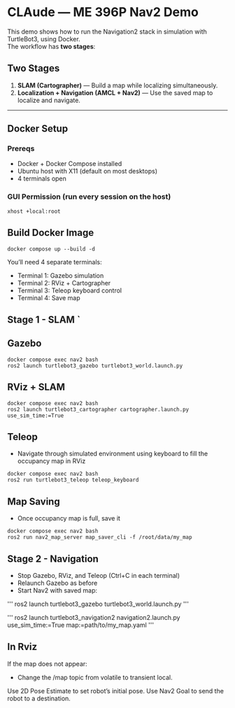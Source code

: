 # CLAude — ME 396P Nav2 Demo

This demo shows how to run the Navigation2 stack in simulation with TurtleBot3, using Docker.  
The workflow has **two stages**:

## Two Stages
1. **SLAM (Cartographer)** — Build a map while localizing simultaneously.  
2. **Localization + Navigation (AMCL + Nav2)** — Use the saved map to localize and navigate.

---

## Docker Setup

### Prereqs
- Docker + Docker Compose installed
- Ubuntu host with X11 (default on most desktops)
- 4 terminals open

### GUI Permission (run every session on the host)
```
xhost +local:root
```

## Build Docker Image
```
docker compose up --build -d
```

You’ll need 4 separate terminals:
- Terminal 1: Gazebo simulation
- Terminal 2: RViz + Cartographer
- Terminal 3: Teleop keyboard control
- Terminal 4: Save map

## Stage 1 - SLAM        `
## Gazebo
```
docker compose exec nav2 bash
ros2 launch turtlebot3_gazebo turtlebot3_world.launch.py
```

## RViz + SLAM
```
docker compose exec nav2 bash
ros2 launch turtlebot3_cartographer cartographer.launch.py use_sim_time:=True
```

## Teleop
- Navigate through simulated environment using keyboard to fill the occupancy map in RViz

```
docker compose exec nav2 bash
ros2 run turtlebot3_teleop teleop_keyboard
```

## Map Saving
- Once occupancy map is full, save it

```
docker compose exec nav2 bash
ros2 run nav2_map_server map_saver_cli -f /root/data/my_map
```

## Stage 2 - Navigation
- Stop Gazebo, RViz, and Teleop (Ctrl+C in each terminal)
- Relaunch Gazebo as before
- Start Nav2 with saved map:

'''
ros2 launch turtlebot3_gazebo turtlebot3_world.launch.py
'''

'''
ros2 launch turtlebot3_navigation2 navigation2.launch.py use_sim_time:=True map:=path/to/my_map.yaml
'''

## In Rviz
If the map does not appear:
- Change the /map topic from volatile to transient local.

Use 2D Pose Estimate to set robot’s initial pose.
Use Nav2 Goal to send the robot to a destination.

